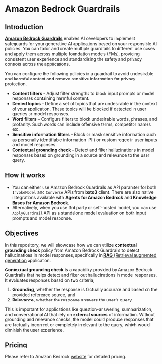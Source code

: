 # Amazon Bedrock Guardrails

## Introduction

[**Amazon Bedrock Guardrails**](https://aws.amazon.com/bedrock/guardrails/) enables AI developers to implement safeguards for your generative AI applications based on your responsible AI policies. You can tailor and create multiple guardrails to different use cases and apply them across multiple foundation models (FMs), providing consistent user experience and standardizing the safety and privacy controls across the applications.

You can configure the following policies in a guardrail to avoid undesirable and harmful content and remove sensitive information for privacy protection.
- **Content filters** – Adjust filter strengths to block input prompts or model responses containing harmful content.
- **Denied topics** – Define a set of topics that are undesirable in the context of your application. These topics will be blocked if detected in user queries or model responses.
- **Word filters** – Configure filters to block undesirable words, phrases, and profanity. Such words can include offensive terms, competitor names etc.
- **Sensitive information filters** – Block or mask sensitive information such as personally identifiable information (PII) or custom regex in user inputs and model responses.
- **Contextual grounding check** – Detect and filter hallucinations in model responses based on grounding in a source and relevance to the user query.

## How it works

- You can either use Amazon Bedrock Guardrails as API paramter for both `InvokeModel` and `Converse` APIs from **boto3** client. There are also native integrations available with **Agents for Amazon Bedrock** and **Knowledge Bases for Amazon Bedrock**.
- Alternatively, when you use 3rd party or self-hosted model, you can use `ApplyGuardrail` API as a standalone model evaluation on both input prompts and model response.

## Objectives

In this repository, we will showcase how we can utilize **contextual grounding check** policy from Amazon Bedrock Guardrails to detect hallucinations in model responses, specifically in [**RAG** (Retrieval augmented generation](https://aws.amazon.com/what-is/retrieval-augmented-generation/) application.

**Contextual grounding check** is a capability provided by Amazon Bedrock Guardrails that helps detect and filter out hallucinations in model responses. It evaluates responses based on two criteria;

1. **Grounding**, whether the response is factually accurate and based on the provided reference source, and
2. **Relevance**, whether the response answers the user's query.

This is important for applications like question-answering, summarization, and conversational AI that rely on **external sources** of information. Without grounding and relevance checks, the model could produce responses that are factually incorrect or completely irrelevant to the query, which would diminish the user experience.


## Pricing

Please refer to Amazon Bedrock [website](https://aws.amazon.com/bedrock/pricing/) for detailed pricing. 

